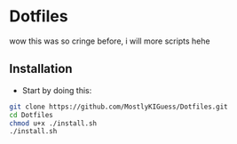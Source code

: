 # Dotfiles
wow this was so cringe before, i will more scripts hehe
## Installation
- Start by doing this:
```sh
git clone https://github.com/MostlyKIGuess/Dotfiles.git
cd Dotfiles
chmod u+x ./install.sh
./install.sh
```
